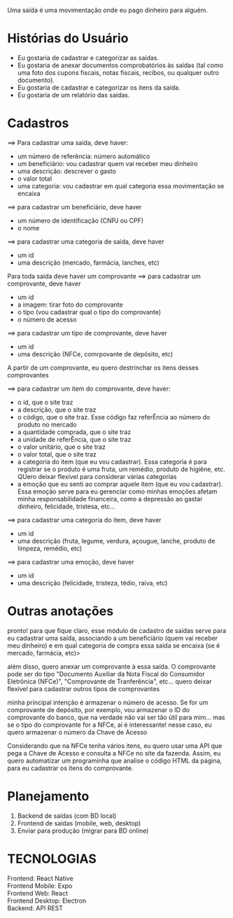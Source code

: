 Uma saída é uma movimentação onde eu pago dinheiro para alguém.

# Histórias do Usuário
- Eu gostaria de cadastrar e categorizar as saídas.  
- Eu gostaria de anexar documentos comprobatórios às saídas (tal como uma foto dos cupons fiscais, notas fiscais, recibos, ou qualquer outro documento).  
- Eu gostaria de cadastrar e categorizar os itens da saída.  
- Eu gostaria de um relatório das saídas.  

# Cadastros
==> Para cadastrar uma saída, deve haver:
- um número de referência: número automático
- um beneficiário: vou cadastrar quem vai receber meu dinheiro
- uma descrição: descrever o gasto
- o valor total
- uma categoria: vou cadastrar em qual categoria essa movimentação se encaixa

==> para cadastrar um beneficiário, deve haver
- um número de identificação (CNPJ ou CPF)
- o nome

==> para cadastrar uma categoria de saída, deve haver
- um id
- uma descrição (mercado, farmácia, lanches, etc)

Para toda saída deve haver um comprovante
==> para cadastrar um comprovante, deve haver
- um id
- a imagem: tirar foto do comprovante
- o tipo (vou cadastrar qual o tipo do comprovante)
- o número de acesso

==> para cadastrar um tipo de comprovante, deve haver
- um id
- uma descrição (NFCe, comrpovante de depósito, etc)

A partir de um comprovante, eu quero destrinchar os itens desses comprovantes

==> para cadastrar um item do comprovante, deve haver:
- o id, que o site traz
- a descrição, que o site traz
- o código, que o site traz. Esse código faz referÊncia ao número do produto no mercado
- a quantidade comprada, que o site traz
- a unidade de referÊncia, que o site traz
- o valor unitário, que o site traz
- o valor total, que o site traz
- a categoria do item (que eu vou cadastrar). Essa categoria é para registrar se o produto é uma fruta, um remédio, produto de higiêne, etc. QUero deixar flexível para considerar várias categorias
- a emoção que eu senti ao comprar aquele item (que eu vou cadastrar). Essa emoção serve para eu gerenciar como minhas emoções afetam minha responsabilidade financeira, como a depressão ao gastar dinheiro, felicidade, tristesa, etc...

==> para cadastrar uma categoria do item, deve haver
- um id
- uma descrição (fruta, legume, verdura, açougue, lanche, produto de limpeza, remédio, etc)

==> para cadastrar uma emoção, deve haver
- um id
- uma descrição (felicidade, tristeza, tédio, raiva, etc)

# Outras anotações
pronto! para que fique claro, esse módulo de cadastro de saídas serve para eu cadastrar uma saída, associando a um beneficiário (quem vai receber meu dinheiro) e em qual categoria de compra essa saída se encaixa (se é mercado, farmácia, etc)>

além disso, quero anexar um comprovante à essa saída. O comprovante pode ser do tipo "Documento Auxiliar da Nota Fiscal do Consumidor Eletrônica (NFCe)", "Comprovante de Tranferência", etc... quero deixar flexível para cadastrar outros tipos de comprovantes

minha principal intenção é armazenar o número de acesso. Se for um comprovante de depósito, por exemplo, vou armazenar o ID do comprovante do banco, que na verdade não vai ser tão útil para mim... mas se o tipo do comprovante for a NFCe, aí é interessante! nesse caso, eu quero armazenar o número da Chave de Acesso

Considerando que na NFCe tenha vários itens, eu quero usar uma API que pega a Chave de Acesso e consulta a NFCe no site da fazenda. Assim, eu quero automatizar um programinha que analise o código HTML da página, para eu cadastrar os itens do comprovante.

# Planejamento
1) Backend de saídas (com BD local)  
2) Frontend de saídas (mobile, web, desktop)  
3) Enviar para produção (migrar para BD online)  

# TECNOLOGIAS
Frontend: React Native  
Frontend Mobile: Expo  
Frontend Web: React  
Frontend Desktop: Electron  
Backend: API REST  